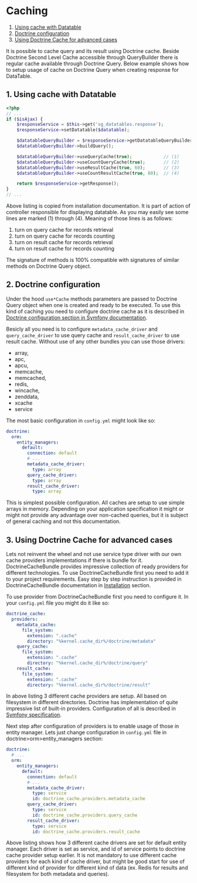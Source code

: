 # Caching

1. [Using cache with Datatable](#1-using-cache-with-datatable)
2. [Doctrine configuration](#2-doctrine-configuration)
3. [Using Doctrine Cache for advanced cases](#3-using-doctrine-cache-for-advanced-cases)

It is possible to cache query and its result using Doctrine cache. Beside Doctrine Second Level Cache accessible through
QueryBuilder there is regular cache available through Doctrine Query. Below example shows how to setup usage of cache on
Doctrine Query when creating response for DataTable.

## 1. Using cache with Datatable

``` php
<?php
// ...
if ($isAjax) {
    $responseService = $this->get('sg_datatables.response');
    $responseService->setDatatable($datatable);

    $datatableQueryBuilder = $responseService->getDatatableQueryBuilder();
    $datatableQueryBuilder->buildQuery();

    $datatableQueryBuilder->useQueryCache(true);            // (1)
    $datatableQueryBuilder->useCountQueryCache(true);       // (2)
    $datatableQueryBuilder->useResultCache(true, 60);       // (3)
    $datatableQueryBuilder->useCountResultCache(true, 60);  // (4)

    return $responseService->getResponse();
}
// ...
```

Above listing is copied from installation documentation. It is part of action of controller responsible for displaying
datatable. As you may easily see some lines are marked (1) through (4). Meaning of those lines is as follows:
1. turn on query cache for records retrieval
2. turn on query cache for records counting
3. turn on result cache for records retrieval
4. turn on result cache for records counting

The signature of methods is 100% compatible with signatures of similar methods on Doctrine Query object.

## 2. Doctrine configuration

Under the hood `use*Cache` methods parameters are passed to Doctrine Query object when one is created and ready to be
executed. To use this kind of caching you need to configure doctrine cache as it is described in
[Doctrine configuration section in Symfony documentation](http://symfony.com/doc/current/reference/configuration/doctrine.html#caching-drivers).

Besicly all you need is to configure `metadata_cache_driver` and `query_cache_driver` to use query cache and
`result_cache_driver` to use result cache. Without use of any other bundles you can use those drivers:
* array,
* apc,
* apcu,
* memcache,
* memcached,
* redis,
* wincache,
* zenddata,
* xcache 
* service

The most basic configuration in `config.yml` might look like so:
``` yaml
doctrine:
  orm:
    entity_managers:
      default:
        connection: default
        # ...
        metadata_cache_driver:
          type: array
        query_cache_driver:
          type: array
        result_cache_driver:
          type: array
```

This is simplest possible configuration. All caches are setup to use simple arrays in memory. Depending on your application
specification it might or might not provide any advantage over non-cached queries, but it is subject of general caching
and not this documentation.

## 3. Using Doctrine Cache for advanced cases

Lets not reinvent the wheel and not use service type driver with our own cache providers implementations if there is
bundle for it. DoctrineCacheBundle provides impressive collection of ready providers for different technologies. To use
DoctrineCacheBundle first you need to add it to your project requirements. Easy step by step instruction is provided in
DoctrineCacheBundle documentation in [Installation](http://symfony.com/doc/current/bundles/DoctrineCacheBundle/installation.html)
section.

To use provider from DoctrineCacheBundle first you need to configure it. In your `config.yml` file you might do it like so:

``` yaml
doctrine_cache:
  providers:
    metadata_cache:
      file_system:
        extension: ".cache"
        directory: "%kernel.cache_dir%/doctrine/metadata"
    query_cache:
      file_system:
        extension: ".cache"
        directory: "%kernel.cache_dir%/doctrine/query"
    result_cache:
      file_system:
        extension: ".cache"
        directory: "%kernel.cache_dir%/doctrine/result"
```
In above listing 3 different cache providers are setup. All based on filesystem in different directories. Doctrine has
implementation of quite impressive list of built-in providers. Configuration of all is described in [Symfony specification](http://symfony.com/doc/current/bundles/DoctrineCacheBundle/reference.html).

Next step after configuration of providers is to enable usage of those in entity manager. Lets just change configuration
in `config.yml` file in doctrine>orm>entity_managers section:

``` yaml
doctrine:
  # ...
  orm:
    entity_managers:
      default:
        connection: default
        # ...
        metadata_cache_driver:
          type: service
          id: doctrine_cache.providers.metadata_cache
        query_cache_driver:
          type: service
          id: doctrine_cache.providers.query_cache
        result_cache_driver:
          type: service
          id: doctrine_cache.providers.result_cache
```

Above listing shows how 3 different cache drivers are set for default entity manager. Each driver is set as service, and
id of service points to doctrine cache provider setup earlier. It is not mandatory to use different cache providers for
each kind of cache driver, but might be good start for use of different kind of provider for different kind of data
(ex. Redis for results and filesystem for both metadata and queries).
